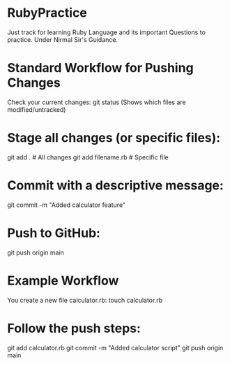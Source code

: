 # RubyPractice
Just track for learning Ruby Language and its important Questions to practice. Under Nirmal Sir's Guidance.


# Standard Workflow for Pushing Changes
Check your current changes:
git status
(Shows which files are modified/untracked)

# Stage all changes (or specific files):
git add .                         # All changes
git add filename.rb               # Specific file

# Commit with a descriptive message:
git commit -m "Added calculator feature"

# Push to GitHub:
git push origin main

# Example Workflow
You create a new file calculator.rb:
touch calculator.rb

# Follow the push steps:
git add calculator.rb
git commit -m "Added calculator script"
git push origin main
